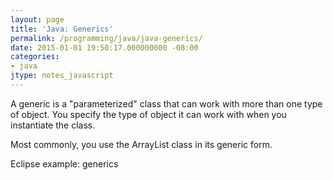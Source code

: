 ```yaml
---
layout: page
title: 'Java: Generics'
permalink: /programming/java/java-generics/
date: 2015-01-01 19:50:17.000000000 -08:00
categories:
- java
jtype: notes_javascript
---
```



A generic is a "parameterized" class that can work with more than one type of object. You specify the type of object it can work with when you instantiate the class.

Most commonly, you use the ArrayList class in its generic form.

Eclipse example: generics